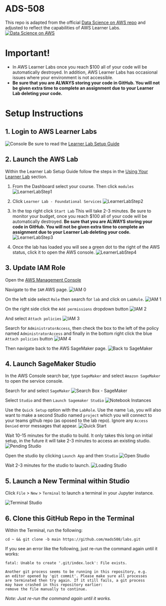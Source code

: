 # ADS-508
This repo is adapted from the official [Data Science on AWS repo](https://github.com/data-science-on-aws/data-science-on-aws) and adjusted to reflect the capabilities of AWS Learner Labs.
[![Data Science on AWS](img/data-science-on-aws-book.png)](https://www.amazon.com/Data-Science-AWS-End-End/dp/1492079391/)

# Important!

- In AWS Learner Labs once you reach $100 all of your code will be automatically destroyed. In addition, AWS Learner Labs has occasional issues where your environment is not accessible.
- **Be sure that you are ALWAYS storing your code in GitHub. You will not be given extra time to complete an assignment due to your Learner Lab deleting your code.**


# Setup Instructions

## 1. Login to AWS Learner Labs

![Console](img/aws_console.png)
Be sure to read the [Learner Lab Setup Guide](https://ole.sandiego.edu/bbcswebdav/pid-2625324-dt-content-rid-35250884_1/xid-35250884_1)

## 2. Launch the AWS Lab
Within the Learner Lab Setup Guide follow the steps in the [Using Your Learner Lab](https://ole.sandiego.edu/bbcswebdav/pid-2625324-dt-content-rid-35250884_1/xid-35250884_1) section.

1. From the Dashboard select your course. Then click `modules`
![LearnerLabStep1](img/LearnerLabsStep1.png)

2. Click `Learner Lab - Foundational Services`
![LearnerLabStep2](img/LearnerLabsStep2.png)

3. In the top right click `Start Lab` This will take 2-3 minutes. Be sure to monitor your budget, once you reach $100 all of your code will be automatically destroyed. **Be sure that you are ALWAYS storing your code in GitHub. You will not be given extra time to complete an assignment due to your Learner Lab deleting your code.**
![LearnerLabStep3](img/LearnerLabsStep3.png)

4. Once the lab has loaded you will see a green dot to the right of the AWS status, click it to open the AWS console.
![LearnerLabStep4](img/LearnerLabsStep4.png)

## 3. Update IAM Role

Open the [AWS Management Console](https://console.aws.amazon.com/console/home)

Navigate to the `IAM` AWS page.
![IAM 0](img/sagemaker-iam-1.png)

On the left side select `Role` then search for `lab` and click on `LabRole`.
![IAM 1](img/IAMStep1.png)

On the right side click the `Add permissions` dropdown button
![IAM 2](img/IAMStep2.png)

And select `Attach policies`
![IAM 3](img/IAMStep3..png)

Search for `AdministratorAccess`, then check the box to the left of the policy named `AdministratorAccess` and finally in the bottom right click the blue `Attach policies` button
![IAM 4](img/IAMStep4.png)

Then navigate back to the AWS SageMaker page.
![Back to SageMaker](img/alt_back_to_sagemaker_8.png)

## 4. Launch SageMaker Studio

In the AWS Console search bar, type `SageMaker` and select `Amazon SageMaker` to open the service console.

Search for and select `SageMaker`
![Search Box - SageMaker](img/search-box-sagemaker.png)

Select `Studio` and then `Launch Sagemaker Studio`
![Notebook Instances](img/stu_notebook_instances_9.png)

Use the `Quick Setup` option with the `LabRole`. Use the name ``lab``, you will also want to make a second Studio named ``project`` which you will connect to your teams github repo (as oposed to the lab repo). Ignore any `Access Denied` error messages that appear.
![Quick Start](img/sm-quickstart-iam-existing.png)

Wait 10-15 minutes for the studio to build. It only takes this long on initial setup, in the future it will take 2-3 minutes to access an existing studio.
![Pending Studio](img/studio_pending.png)

Open the studio by clicking `Launch App` and then `Studio`
![Open Studio](img/studio_open.png)

Wait 2-3 minutes for the studio to launch.
![Loading Studio](img/studio_loading.png)


## 5. Launch a New Terminal within Studio

Click `File` > `New` > `Terminal` to launch a terminal in your Jupyter instance.

![Terminal Studio](img/studio_terminal.png)


## 6. Clone this GitHub Repo in the Terminal

Within the Terminal, run the following:

```
cd ~ && git clone -b main https://github.com/mads508/labs.git

```

If you see an error like the following, just re-run the command again until it works:
```
fatal: Unable to create '.git/index.lock': File exists.

Another git process seems to be running in this repository, e.g.
an editor opened by 'git commit'. Please make sure all processes
are terminated then try again. If it still fails, a git process
may have crashed in this repository earlier:
remove the file manually to continue.
```
_Note:  Just re-run the command again until it works._

